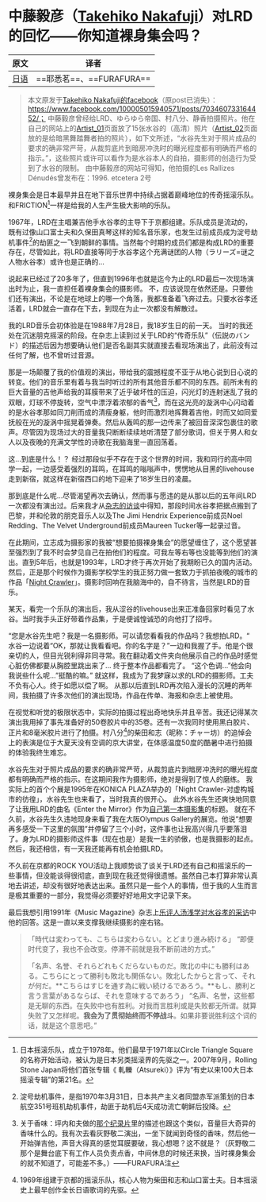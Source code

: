 # 中藤毅彦（[Takehiko Nakafuji](http://takehikonakafuji.com)）对LRD的回忆——你知道裸身集会吗？

| 原文                           | 译者     |
| ------------------------------ | -------- |
| [日语](takehiko-nakafuji.html) | ==耶悉茗==、==FURAFURA== |

> 本文原发于[Takehiko Nakafuji的facebook](https://www.facebook.com/takehikonakafuji)（原post已消失）：https://www.facebook.com/100005015940571/posts/703460733164452/；
> 中藤毅彦曾经给LRD、ゆらゆら帝国、村八分、静香拍摄照片。他在自己的网站上的[Artist_01](http://takehikonakafuji.com/gallery/artist_01.html)页面放了15张水谷的（高清）照片（[Artist_02](http://takehikonakafuji.com/gallery/artist_02.html)页面放的是给暗黑舞踏舞者拍的照片），如下文所述，“水谷先生对于照片成品的要求的确非常严苛，从裁剪底片到暗房冲洗时的曝光程度都有明确而严格的指示。”，这些照片或许可以看作为是水谷本人的自拍，摄影师的创造行为受到了水谷的限制。
> 由中藤毅彦的网站可得知，他拍摄的Les Rallizes Dénudés曾发布在：1996. etcetera 2号

裸身集会是日本最早并且在地下音乐世界中持续占据着巅峰地位的传奇摇滚乐队。
和FRICTION[^1]一样是给我的人生产生极大影响的乐队。

1967年，LRD在主唱兼吉他手水谷孝的主导下于京都组建。乐队成员是流动的，既有过像山口富士夫和久保田真琴这样的知名音乐家，也发生过前成员成为淀号劫机事件[^2]的劫匪之一飞到朝鲜的事情。当然每个时期的成员们都是构成LRD的重要存在，尽管如此，将LRD直接等同于水谷孝这个充满谜团的人物（ラリーズ=谜之人物水谷孝）或许也是正确的...

说起来已经过了20多年了，但直到1996年也就是迄今为止的LRD最后一次现场演出时为止，我一直担任着裸身集会的摄影师。
不，应该说现在依然还是。只要他们还有演出，不论是在地球上的哪一个角落，我都准备着飞奔过去。只要水谷孝还活着，LRD就会一直存在下去，到现在为止一次都没有解散过。

我的LRD音乐会初体验是在1988年7月28日，我18岁生日的前一天。
当时的我还处在沉迷朋克摇滚的阶段。在杂志上读到过关于LRD的“传奇乐队”（伝説のバンド）的描述后因为想要确认他们是否名副其实就直接去看现场演出了，此前没有过任何了解，也不曾听过音源。

那是一场颠覆了我的价值观的演出，带给我的震撼程度不亚于从地心说到日心说的转变。他们的音乐里有着与我当时听过的所有其他音乐都不同的东西。前所未有的巨大音量的吉他声给我的耳膜带来了近乎破坏性的压迫，闪光灯的连射迷乱了我的双眼，灯球不停旋转，空气中漂浮着浓郁的香气[^3]，而在这光亮的漩涡中心闪动着的是水谷孝那如同刀削而成的清瘦身躯，他时而激烈地挥舞着吉他，时而又如同爱抚般在光的漩涡中摇晃着弹奏。然后从轰鸣的那一边传来了被回音深深包裹住的歌声。尽管因为现场过大的音量我只断断续续地听清楚了部分歌词，但关于男人和女人以及夜晚的充满文学性的诗歌在我脑海里一直回荡着。

这…到底是什么！？
经过那段似乎不存在于这个世界的时间，我和同行的高中同学一起，一边感受着强烈的耳鸣，在耳鸣的嗡嗡声中，愣愣地从目黑的livehouse走到新宿，就这样在新宿西口的地下迎来了18岁生日的凌晨。

那到底是什么呢…尽管渴望再次去确认，然而事与愿违的是从那以后的五年间LRD一次都没有演出过。后来我才从[杂志的访谈](https://mp.weixin.qq.com/s/OKTOBSgpq2jHqBxEsx0-kQ)中得知，那段时间水谷孝把据点搬到了巴黎，并和伦敦的朋克音乐人以及The Jimi Hendrix Experience前成员Noel Redding、The Velvet Underground前成员Maureen Tucker等一起录过音。

在此期间，立志成为摄影家的我被“想要拍摄裸身集会”的愿望缠住了，这个愿望甚至强烈到了我不时会梦见自己在拍他们的程度。可我左等右等也没能等到他们的演出。直到5年后，也就是1993年，LRD才终于再次开始了我期盼已久的国内活动。然后，正是那个时候作为摄影学校学生的我正努力做一套致力于抓拍夜晚的城市的作品「[Night Crawler](http://takehikonakafuji.com/gallery/nigh_crawler_2010.html)」。摄影时回响在我脑海中的，自不待言，当然是LRD的音乐。

某天，看完一个乐队的演出后，我从涩谷的livehouse出来正准备回家时看见了水谷。当时我手头正好带着作品集，于是便诚惶诚恐的向他打了招呼。

“您是水谷先生吧？我是一名摄影师。可以请您看看我的作品吗？我想拍LRD。“
水谷一边说着“OK，那就让我看看吧。你的名字是？”一边和我握了手。他是个很亲切的人，但目光锐利得非同寻常。我在翻动着文件夹向他展示自己的作品时感觉心脏仿佛都要从胸腔里跳出来了...
终于整本作品都看完了。
“这个色调…”他会向我说些什么呢…”挺酷的嘛。”
就这样，我成为了我梦寐以求的LRD的摄影师。工夫不负有心人。终于如愿以偿了啊。
从那以后直到LRD再次陷入漫长的沉睡的两年间，我拍摄了许多次他们的演出现场，作品在传单、海报和杂志上被使用。

在视觉和听觉的极限状态中，实际的拍摄过程出奇地快乐并且辛苦。我还记得某次演出我用掉了事先准备好的50卷胶片中的35卷。还有一次我同时使用黑白胶片、正片和8毫米胶片进行了拍摄。村八分[^4]的柴田和志（昵称：チャー坊）的追悼会上的表演是位于大夏天没有空调的京大讲堂，在体感温度50度的酷暑中进行拍摄的体验我终生难忘。

水谷先生对于照片成品的要求的确非常严苛，从裁剪底片到暗房冲洗时的曝光程度都有明确而严格的指示。在这期间我作为摄影师，绝对是得到了惊人的磨练。
我实际上的首个个展是1995年在KONICA PLAZA举办的「Night Crawler-对虚构城市的彷徨」，水谷先生也来看了，当时我真的很开心。
此外水谷先生还爽快地同意了让我用LRD的曲名《Enter the Mirror》作为[自己第一本摄影集](http://takehikonakafuji.com/gallery/enter_the_mirror.html)的标题。
就在不久前，水谷先生久违地现身来看了我在大阪Olympus Gallery的展览。他说“想要再多感受一下这里的氛围”并停留了三个小时，这件事也让我高兴得几乎要落泪了。身为LRD的摄影师这件事（现在也是）是我一生的骄傲，也是我摄影的起点。然后，我还相信，有一天我还能再有机会拍摄LRD。

不久前在京都的ROCK YOU活动上我顺势谈了谈关于LRD还有自己和摇滚乐的一些事情，但没能谈得很彻底，直到现在我还觉得很遗憾。虽然自己本打算非常认真地去讲述，却没有很好地表达出来。虽然只是一些个人的事情，但于我的人生而言是极其重要的一部分，我觉得必须要好好地用文字记录下来。

最后我想引用1991年《Music Magazine》杂志上[乐评人汤浅学对水谷孝的采访](https://mp.weixin.qq.com/s/OKTOBSgpq2jHqBxEsx0-kQ)中他的回答。这是一直以来支撑我继续摄影的座右铭。

> 「時代は変わっても、こちらは変わらない。とどまり進み続ける」 
> “即便时代变了，我也不会改变。停滞不前就是我不断前进的方式。”
> 
> 「名声、名誉、それらどれもくだらないものだ。敗北の中にも勝利はある。こちらにとって勝利も敗北も関係ない。敗北したからと言って、それが何だ。**こちらはすじを通す為に戦い続けるであろう。**もし、勝利と言う言葉があるならば、それを意味するであろう」
> “名声、名誉，这些都是无聊的东西。在失败中也有胜利。对我而言胜利或是失败都无所谓。就算失败了又怎样呢。**我会为了贯彻始终而不停战斗**。如果非要说胜利这个词的话，就是这个意思吧。”

[^1]:日本摇滚乐队，成立于1978年。他们最早于1971年以Circle Triangle Square的名称开始活动，被认为是日本另类摇滚界的先驱之一。2007年9月，Rolling Stone Japan将他们首张专辑《 軋轢（Atsureki）》评为“有史以来100大日本摇滚专辑”的第21名。
[^2]:淀号劫机事件，是指1970年3月31日，日本共产主义者同盟赤军派策划的日本航空351号班机劫机事件，劫匪于劫机后4天成功流亡朝鲜后投降。
[^3]:关于香味：坪内和夫做的[那个纪录片](https://www.youtube.com/channel/UCVHftSiFD0xkrXI8HsEiLpw)里的描述也跟这个类似，音量巨大奇异的香味什么的。我有次去看灰野敬二演出，一坐下就闻到奇怪的香味，然后他一开始弹吉他，声音大得真的感觉耳膜要破，我心想嗯？这不就是？（灰野敬二那个是舞台底下有工作人员负责点香，中间休息的时候还来换，当时裸身集会的就不知道了，可能差不多。）——FURAFURA注
[^4]:1969年组建于京都的摇滚乐队，核心人物为柴田和志和山口富士夫。日本摇滚史上最早创作全长日语歌词的先驱。